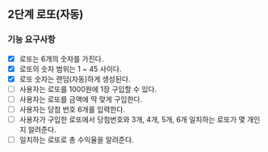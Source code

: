 ## 2단계 로또(자동)

### 기능 요구사항

* [x] 로또는 6개의 숫자를 가진다.
* [x] 로또의 숫자 범위는 1 ~ 45 사이다.
* [x] 로또 숫자는 랜덤(자동)하게 생성된다.
* [ ] 사용자는 로또를 1000원에 1장 구입할 수 있다.
* [ ] 사용자는 로또를 금액에 딱 맞게 구입한다.
* [ ] 사용자는 당첨 번호 6개를 입력한다.
* [ ] 사용자가 구입한 로또에서 당첨번호와 3개, 4개, 5개, 6개 일치하는 로또가 몇 개인지 알려준다.
* [ ] 일치하는 로또로 총 수익율을 알려준다.